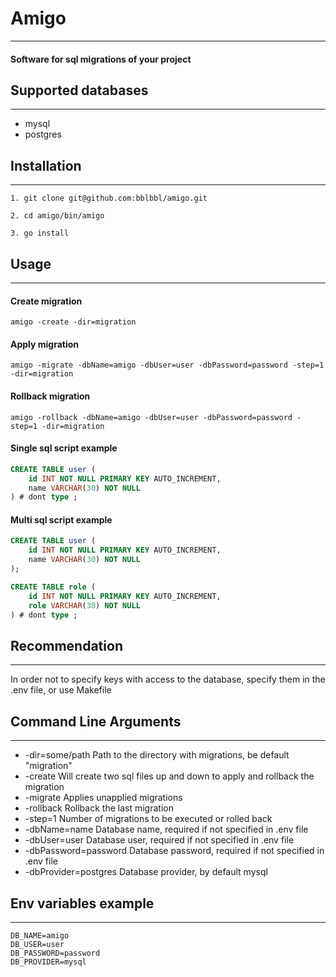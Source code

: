 # Amigo

----

#### Software for sql migrations of your project

## Supported databases

-------

* mysql
* postgres

## Installation

-------

```
1. git clone git@github.com:bblbbl/amigo.git

2. cd amigo/bin/amigo

3. go install
``` 

## Usage

-------

#### Create migration

```shell
amigo -create -dir=migration
```

#### Apply migration

```shell
amigo -migrate -dbName=amigo -dbUser=user -dbPassword=password -step=1 -dir=migration
```

#### Rollback migration

```shell
amigo -rollback -dbName=amigo -dbUser=user -dbPassword=password -step=1 -dir=migration
```

#### Single sql script example

```sql
CREATE TABLE user (
    id INT NOT NULL PRIMARY KEY AUTO_INCREMENT,
    name VARCHAR(30) NOT NULL
) # dont type ;
```

#### Multi sql script example

```sql
CREATE TABLE user (
    id INT NOT NULL PRIMARY KEY AUTO_INCREMENT,
    name VARCHAR(30) NOT NULL
);

CREATE TABLE role (
    id INT NOT NULL PRIMARY KEY AUTO_INCREMENT,
    role VARCHAR(30) NOT NULL
) # dont type ;
```

## Recommendation

----

In order not to specify keys with access to the database, specify them in the .env file, or use Makefile

## Command Line Arguments

-------

- -dir=some/path Path to the directory with migrations, be default "migration"
- -create Will create two sql files up and down to apply and rollback the migration
- -migrate Applies unapplied migrations
- -rollback Rollback the last migration
- -step=1 Number of migrations to be executed or rolled back
- -dbName=name Database name, required if not specified in .env file
- -dbUser=user Database user, required if not specified in .env file
- -dbPassword=password Database password, required if not specified in .env file
- -dbProvider=postgres Database provider, by default mysql

## Env variables example

-------


```dotenv
DB_NAME=amigo
DB_USER=user
DB_PASSWORD=password
DB_PROVIDER=mysql
```